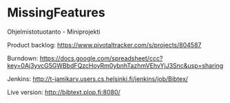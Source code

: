 MissingFeatures
===============

Ohjelmistotuotanto - Miniprojekti


Product backlog: https://www.pivotaltracker.com/s/projects/804587

Burndown: https://docs.google.com/spreadsheet/ccc?key=0Aj3yvcG5GWBbdFQzcHoyRm0ybnhTazhmVEhvYjJ3Snc&usp=sharing

Jenkins: http://t-jamikarv.users.cs.helsinki.fi/jenkins/job/Bibtex/

Live version: http://bibtext.plop.fi:8080/

